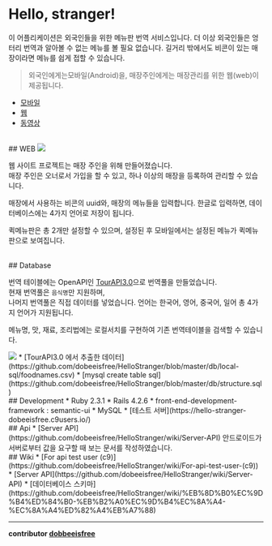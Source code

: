 # Hello, stranger!
이 어플리케이션은 외국인들을 위한 메뉴판 번역 서비스입니다.
더 이상 외국인들은 엉터리 번역과 알아볼 수 없는 메뉴를 볼 필요 없습니다.
길거리 밖에서도 비콘이 있는 매장이라면 메뉴를 쉽게 접할 수 있습니다.

>외국인에게는모바일(Android)을,
매장주인에게는 매장관리를 위한 웹(web)이 제공됩니다.
* [모바일](https://github.com/sejinq/HelloStranger)
* [웹](https://github.com/dobeeisfree/HelloStranger)
* [동영상](https://www.youtube.com/watch?v=7hpoo1Dh_qI)

<br>
## WEB
<img src="http://cfs.tistory.com/custom/blog/65/655698/skin/images/home.png">

웹 사이트 프로젝트는 매장 주인을 위해 만들어졌습니다.  
매장 주인은 오너로서 가입을 할 수 있고,
하나 이상의 매장을 등록하여 관리할 수 있습니다.

매장에서 사용하는 비콘의 uuid와, 매장의 메뉴들을 입력합니다.
한글로 입력하면, 데이터베이스에는 4가지 언어로 저장이 됩니다.

퀵메뉴판은 총 2개만 설정할 수 있으며, 설정된 후
모바일에서는 설정된 메뉴가 퀵메뉴판으로 보여집니다.

<br>
## Database

번역 테이블에는 OpenAPI인 [TourAPI3.0](http://api.visitkorea.or.kr/search/tourTermsList.do)으로 번역풀을 만들었습니다.  
현재 번역풀은 `음식명`만 지원하며,  
나머지 번역풀은 직접 데이터를 넣었습니다.
언어는 한국어, 영어, 중국어, 일어 총 4가지 언어가 지원됩니다.

메뉴명, 맛, 재료, 조리법에는 로컬서치를 구현하여
기존 번역테이블을 검색할 수 있습니다.

<img src="http://cfile22.uf.tistory.com/image/2770014D584AB8E0169E9D">
* [TourAPI3.0 에서 추출한 데이터](https://github.com/dobeeisfree/HelloStranger/blob/master/db/local-sql/foodnames.csv)
* [mysql create table sql](https://github.com/dobeeisfree/HelloStranger/blob/master/db/structure.sql)

<br>
## Development
  * Ruby 2.3.1
  * Rails 4.2.6
  * front-end-development-framework : semantic-ui
  * MySQL
  * [테스트 서버](https://hello-stranger-dobeeisfree.c9users.io/)


<br>
## Api
* [Server API](https://github.com/dobeeisfree/HelloStranger/wiki/Server-API)
안드로이드가 서버로부터 값을 요구할 때 보는 문서를 작성하였습니다.

<br>
## Wiki
* [For api test user (c9)](https://github.com/dobeeisfree/HelloStranger/wiki/For-api-test-user-(c9))
* [Server API](https://github.com/dobeeisfree/HelloStranger/wiki/Server-API)
* [데이터베이스 스키마](https://github.com/dobeeisfree/HelloStranger/wiki/%EB%8D%B0%EC%9D%B4%ED%84%B0-%EB%B2%A0%EC%9D%B4%EC%8A%A4-%EC%8A%A4%ED%82%A4%EB%A7%88)

<hr>

__contributor [dobbeeisfree](https://github.com/dobeeisfree)__
